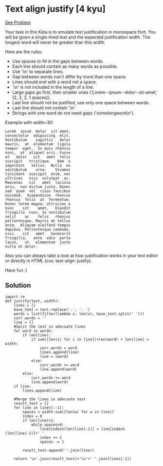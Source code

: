 # Text align justify [4 kyu]

[See Problem](https://www.codewars.com/kata/537e18b6147aa838f600001b)

Your task in this Kata is to emulate text justification in monospace font. You will be given a single-lined text and the expected justification width. The longest word will never be greater than this width.

Here are the rules:

- Use spaces to fill in the gaps between words.
- Each line should contain as many words as possible.
- Use '\n' to separate lines.
- Gap between words can't differ by more than one space.
- Lines should end with a word not a space.
- '\n' is not included in the length of a line.
- Large gaps go first, then smaller ones ('Lorem--ipsum--dolor--sit-amet,' (2, 2, 2, 1 spaces)).
- Last line should not be justified, use only one space between words.
- Last line should not contain '\n'
- Strings with one word do not need gaps ('somelongword\n').


Example with width=30:
```
Lorem  ipsum  dolor  sit amet,
consectetur  adipiscing  elit.
Vestibulum    sagittis   dolor
mauris,  at  elementum  ligula
tempor  eget.  In quis rhoncus
nunc,  at  aliquet orci. Fusce
at   dolor   sit   amet  felis
suscipit   tristique.   Nam  a
imperdiet   tellus.  Nulla  eu
vestibulum    urna.    Vivamus
tincidunt  suscipit  enim, nec
ultrices   nisi  volutpat  ac.
Maecenas   sit   amet  lacinia
arcu,  non dictum justo. Donec
sed  quam  vel  risus faucibus
euismod.  Suspendisse  rhoncus
rhoncus  felis  at  fermentum.
Donec lorem magna, ultricies a
nunc    sit    amet,   blandit
fringilla  nunc. In vestibulum
velit    ac    felis   rhoncus
pellentesque. Mauris at tellus
enim.  Aliquam eleifend tempus
dapibus. Pellentesque commodo,
nisi    sit   amet   hendrerit
fringilla,   ante  odio  porta
lacus,   ut   elementum  justo
nulla et dolor.
```

Also you can always take a look at how justification works in your text editor or directly in HTML (css: text-align: justify).

Have fun :)

## Solution

```
import re
def justify(text, width):
    lines = []
    base_text = text.replace('.', '. ')
    words = list(filter(lambda x: len(x), base_text.split(' ')))
    curr_words = ''
    line = []
    #Split the text in adecuate lines
    for word in words:
        if len(line):
            if sum([len(i) for i in line])+len(word) + len(line) > width:
                curr_words = word
                lines.append(line)
                line = [word]
            else:
                curr_words += word
                line.append(word)
        else:
            curr_words += word
            line.append(word)
    if line:
        lines.append(line)

    #Merge the lines in adecuate text
    result_text = []
    for line in lines[:-1]:
        spaces = width-sum([len(w) for w in line])
        index = 0
        if len(line)>1:
            while spaces>0:
                line[index%(len(line)-1)] = line[index%(len(line)-1)]+' '
                index += 1
                spaces -= 1
                
        result_text.append(''.join(line))
        
    return '\n'.join(result_text)+'\n'+' '.join(lines[-1])
```